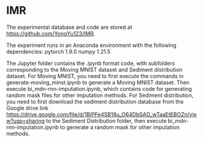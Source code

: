 # IMR
The experimental database and code are stored at https://github.com/YongYu123/IMR.

The experiment runs in an Anaconda environment with the following dependencies:
pytorch 1.9.0
numpy 1.21.5

The Jupyter folder contains the .ipynb format code, with subfolders corresponding to the Moving MNIST dataset and Sediment distribution dataset.
For Moving MNIST, you need to first execute the commands in generate-moving_minst.ipynb to generate a Moving MNIST dataset. Then execute bi_mdn-rnn-imputation.ipynb, which contains code for generating random mask files for other imputation methods.
For Sediment distribution, you need to first download the sediment distribution database from the Google drive link https://drive.google.com/file/d/1BjPFe4SB18u_O64DbSAD_wTaaEtEBOZn/view?usp=sharing to the Sediment Distribution folder, then execute bi_mdn-rnn-imputation.ipynb to generate a random mask for other imputation methods.
